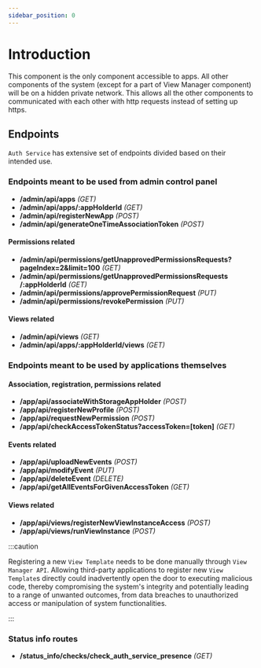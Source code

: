 ```yaml
---
sidebar_position: 0
---
```


# Introduction

This component is the only component accessible to apps. All other components of the system (except for a part of View Manager component) will be on a hidden private network. This allows all the other components to communicated with each other with http requests instead of setting up https.

## Endpoints

`Auth Service` has extensive set of endpoints divided based on their intended use.

### Endpoints meant to be used from admin control panel

- **/admin/api/apps** *(GET)*
- **/admin/api/apps/:appHolderId** *(GET)*
- **/admin/api/registerNewApp** *(POST)*
- **/admin/api/generateOneTimeAssociationToken** *(POST)*

#### Permissions related
- **/admin/api/permissions/getUnapprovedPermissionsRequests?pageIndex=2&limit=100** *(GET)*
- **/admin/api/permissions/getUnapprovedPermissionsRequests /:appHolderId** *(GET)*
- **/admin/api/permissions/approvePermissionRequest** *(PUT)*
- **/admin/api/permissions/revokePermission** *(PUT)*

#### Views related

- **/admin/api/views** *(GET)*
- **/admin/api/apps/:appHolderId/views** *(GET)*

### Endpoints meant to be used by applications themselves

#### Association, registration, permissions related

- **/app/api/associateWithStorageAppHolder** *(POST)*
- **/app/api/registerNewProfile** *(POST)*
- **/app/api/requestNewPermission** *(POST)*
- **/app/api/checkAccessTokenStatus?accessToken=[token]** *(GET)*

#### Events related

- **/app/api/uploadNewEvents** *(POST)*
- **/app/api/modifyEvent** *(PUT)*
- **/app/api/deleteEvent** *(DELETE)*
- **/app/api/getAllEventsForGivenAccessToken** *(GET)*

#### Views related

- **/app/api/views/registerNewViewInstanceAccess** *(POST)*
- **/app/api/views/runViewInstance** *(POST)*

:::caution

Registering a new `View Template` needs to be done manually through `View Manager API`. Allowing third-party applications to register new `View Template`s directly could inadvertently open the door to executing malicious code, thereby compromising the system's integrity and potentially leading to a range of unwanted outcomes, from data breaches to unauthorized access or manipulation of system functionalities.

:::

### Status info routes

- **/status_info/checks/check_auth_service_presence** *(GET)*